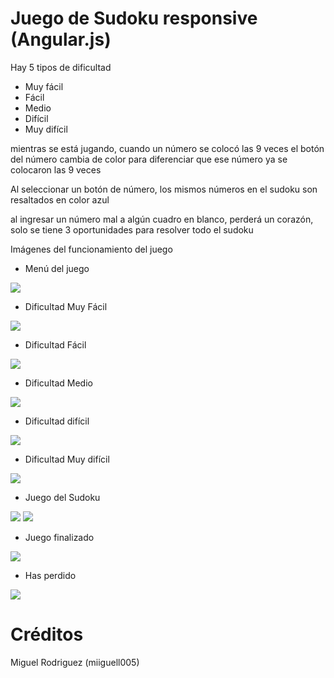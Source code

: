 # Juego de Sudoku responsive (Angular.js)

Hay 5 tipos de dificultad
* Muy fácil
* Fácil
* Medio
* Difícil
* Muy difícil

mientras se está jugando, cuando un número se colocó las 9 veces el botón del número cambia de color para diferenciar que ese número ya se colocaron las 9 veces

Al seleccionar un botón de número, los mismos números en el sudoku son resaltados en color azul

al ingresar un número mal a algún cuadro en blanco, perderá un corazón, solo se tiene 3 oportunidades para resolver todo el sudoku

Imágenes del funcionamiento del juego

* Menú del juego

<img src="http://glifosato.sisredcolombia.com/wp-content/uploads/2020/04/SudokuMen%C3%BA.png" min-width="200px" min-height="200px">

* Dificultad Muy Fácil

<img src="http://glifosato.sisredcolombia.com/wp-content/uploads/2020/04/SudokuMuyFac%C3%ADl.png" min-width="200px" min-height="200px">

* Dificultad Fácil

<img src="http://glifosato.sisredcolombia.com/wp-content/uploads/2020/04/SudokuFac%C3%ADl.png" min-width="200px" min-height="200px">

* Dificultad Medio

<img src="http://glifosato.sisredcolombia.com/wp-content/uploads/2020/04/SudokuMedio.png" min-width="200px" min-height="200px">

* Dificultad difícil

<img src="http://glifosato.sisredcolombia.com/wp-content/uploads/2020/04/SudokuDif%C3%ADcil.png" min-width="200px" min-height="200px">

* Dificultad Muy difícil

<img src="http://glifosato.sisredcolombia.com/wp-content/uploads/2020/04/SudokuMuyDif%C3%ADcil.png" min-width="200px" min-height="200px">

* Juego del Sudoku

<img src="http://glifosato.sisredcolombia.com/wp-content/uploads/2020/04/SudokuJuego1.png" min-width="200px" min-height="200px">

<img src="http://glifosato.sisredcolombia.com/wp-content/uploads/2020/04/SudokuJuego2.png" min-width="200px" min-height="200px">

* Juego finalizado

<img src="http://glifosato.sisredcolombia.com/wp-content/uploads/2020/04/SudokuFinJuego.png" min-width="200px" min-height="200px">

* Has perdido

<img src="http://glifosato.sisredcolombia.com/wp-content/uploads/2020/04/SudokuPerder.png" min-width="200px" min-height="200px">

# Créditos

Miguel Rodriguez (miiguell005)
